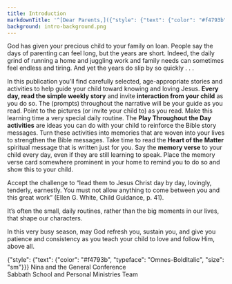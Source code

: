 ```yaml
---
title: Introduction
markdownTitle: '^[Dear Parents,]({"style": {"text": {"color": "#f4793b", "typeface": "Omnes-BoldItalic"}}})'
background: intro-background.png
---
```


God has given your precious child to your family on loan. People say the days of parenting can feel long, but the years are short. Indeed, the daily grind of running a home and juggling work and family needs can sometimes feel endless and tiring. And yet the years do slip by so quickly . . .

In this publication you’ll find carefully selected, age-appropriate stories and activities to help guide your child toward knowing and loving Jesus. **Every day, read the simple weekly story** and invite **interaction from your child** as you do so. The (prompts) throughout the narrative will be your guide as you read. Point to the pictures (or invite your child to) as you read. Make this learning time a very special daily routine. The **Play Throughout the Day activities** are ideas you can do with your child to reinforce the Bible story messages. Turn these activities into memories that are woven into your lives to strengthen the Bible messages. Take time to read the **Heart of the Matter** spiritual message that is written just for you. Say the **memory verse** to your child every day, even if they are still learning to speak. Place the memory verse card somewhere prominent in your home to remind you to do so and show this to your child.

Accept the challenge to “lead them to Jesus Christ day by day, lovingly, tenderly, earnestly. You must not allow anything to come between you and this great work” (Ellen G. White, Child Guidance, p. 41).

It’s often the small, daily routines, rather than the big moments in our lives, that shape our characters.

In this very busy season, may God refresh you, sustain you, and give you patience and consistency as you teach your child to love and follow Him, above all.

{"style": {"text": {"color": "#f4793b", "typeface": "Omnes-BoldItalic", "size": "sm"}}}
Nina and the General Conference\
Sabbath School and Personal Ministries Team